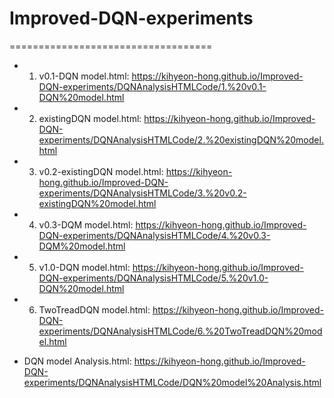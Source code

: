 # Improved-DQN-experiments

===================================

- 1. v0.1-DQN model.html: https://kihyeon-hong.github.io/Improved-DQN-experiments/DQNAnalysisHTMLCode/1.%20v0.1-DQN%20model.html

- 2. existingDQN model.html: https://kihyeon-hong.github.io/Improved-DQN-experiments/DQNAnalysisHTMLCode/2.%20existingDQN%20model.html

- 3. v0.2-existingDQN model.html: https://kihyeon-hong.github.io/Improved-DQN-experiments/DQNAnalysisHTMLCode/3.%20v0.2-existingDQN%20model.html

- 4. v0.3-DQM model.html: https://kihyeon-hong.github.io/Improved-DQN-experiments/DQNAnalysisHTMLCode/4.%20v0.3-DQM%20model.html

- 5. v1.0-DQN model.html: https://kihyeon-hong.github.io/Improved-DQN-experiments/DQNAnalysisHTMLCode/5.%20v1.0-DQN%20model.html

- 6. TwoTreadDQN model.html: https://kihyeon-hong.github.io/Improved-DQN-experiments/DQNAnalysisHTMLCode/6.%20TwoTreadDQN%20model.html

- DQN model Analysis.html: https://kihyeon-hong.github.io/Improved-DQN-experiments/DQNAnalysisHTMLCode/DQN%20model%20Analysis.html
